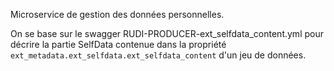 Microservice de gestion des données personnelles.

On se base sur le swagger RUDI-PRODUCER-ext_selfdata_content.yml pour décrire la partie SelfData contenue dans
la propriété `ext_metadata.ext_selfdata.ext_selfdata_content` d'un jeu de données.
